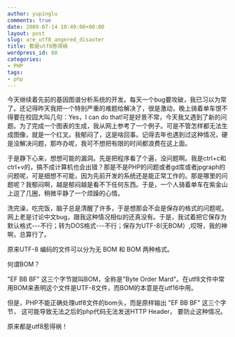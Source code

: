 ```yaml
---
author: yupinglu
comments: true
date: 2009-07-14 10:49:00+00:00
layout: post
slug: are_utf8_angered_disaster
title: 都是utf8惹得祸
wordpress_id: 88
categories:
- PHP
tags:
- php
---
```


今天继续着先前的基因图谱分析系统的开发。每天一个bug要攻破，我已习以为常了。还记得昨天我把一个特别严重的难题给解决了，很是激动，晚上骑着单车恨不得要在校园大叫几句：Yes，I can do that!可是好景不常，今天我又遇到了新的问题。为了完成一个图表的生成，我从网上参考了一个例子。可是不管怎样都无法生成图像，就是一个红叉。我郁闷了，这是啥回事。记得去年也遇到过这种情况，硬是没解决问题，那咋办呢，我可不想把有限的时间都浪费在这上面。

于是静下心来，想想可能的漏洞。先是把程序看了个遍，没问题啊。我是ctrl+c和ctrl+v的，搞不成计算机也会出错？那是不是PHP的问题或者gd库或者jpgraph的问题呢，可是细想不可能，因为先前开发的系统还是能正常工作的。那是哪里的问题呢？我郁闷啊，越是郁闷越是看不下任何东西。于是，一个人骑着单车在紫金山上逗了几圈，稍微平静了一个烦躁的心情。

洗完澡，吃完饭，脑子总是清醒了许多，于是想那会不会是保存的格式的问题呢。网上老是讨论中文bug，跟我这种情况相似的还真没有。于是，我试着把它保存为默认格式---不行；转为DOS格式---不行；保存为UTF-8(无BOM）,哎呀，我的神啊，总算行了。

原来UTF-8 编码的文件可以分为无 BOM 和 BOM 两种格式。

何谓BOM？

"EF BB BF" 这三个字节就叫BOM，全称是"Byte Order Mard"。在utf8文件中常用BOM来表明这个文件是UTF-8文件，而BOM的本意是在utf16中用。

但是，PHP不能正确处理utf8文件的bom头，而是原样输出 "EF BB BF" 这三个字节， 这可能导致无法之后的php代码无法发送HTTP Header， 要防止这种情况。

原来都是utf8惹得祸！
